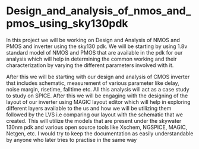 # Design_and_analysis_of_nmos_and_pmos_using_sky130pdk

In this project we will be working on Design and Analysis of NMOS and PMOS and inverter using the sky130 pdk.
We will be starting by using 1.8v standard model of NMOS and PMOS that are available in the pdk for our analysis which will help in determining the common working and their characterization by varying the different parameters involved with it.

After this we will be starting with our design and analysis of CMOS inverter thst includes schematic, measurement of various parameter like delay, noise margin, risetime, falltime etc.
All this analysis will act as a case study to study on SPICE.
After this we will be engaging with the designing of the layout of our inverter using MAGIC layout editor which will help in  exploring different layers available to the us and how we will be utilizing them followed by the LVS i.e comparing our layout with the schematic that we created.
This will utilize the models that are present under the skywater 130nm pdk and various open source tools like Xschem, NGSPICE, MAGIC, Netgen, etc.
I would try to keep the documentation as easily understandable by anyone who later tries to practise in the same way
